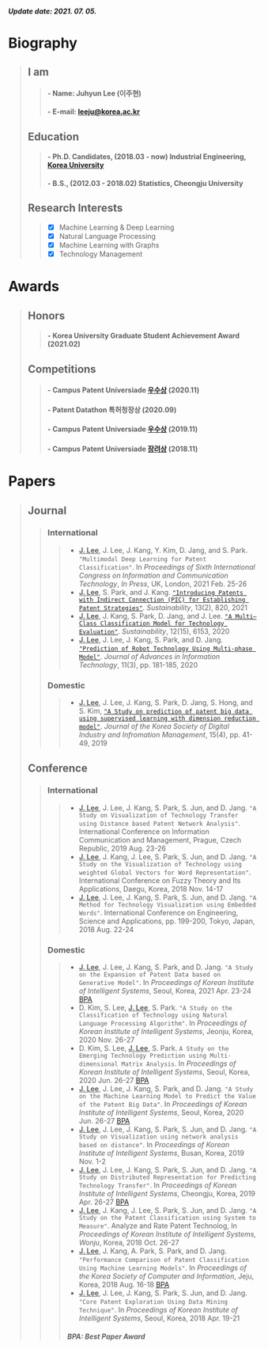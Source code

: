 ##### Update date: 2021. 07. 05.
# **Biography**
> ## **I am**
> > #### - **Name**: Juhyun Lee (이주현)
> > #### - **E-mail**: leeju@korea.ac.kr
> ## **Education**
> > #### - **Ph.D. Candidates**, (2018.03 - now) Industrial Engineering, [Korea University](https://vision.korea.ac.kr)
> > #### - **B.S.**, (2012.03 - 2018.02) Statistics, Cheongju University
> ## **Research Interests**
> > - [x] Machine Learning & Deep Learning
> > - [x] Natural Language Processing
> > - [x] Machine Learning with Graphs
> > - [x] Technology Management

# **Awards**
> ## **Honors**
> > #### - **Korea University Graduate Student Achievement Award** (2021.02)
> ## **Competitions**
> > #### - Campus Patent Universiade [**우수상**](https://www.kipa.org/cpu/4_u2020.jsp) (2020.11)
> > #### - Patent Datathon **특허청장상** (2020.09)
> > #### - Campus Patent Universiade [**우수상**](https://www.kipa.org/cpu/4_u2019.jsp) (2019.11)
> > #### - Campus Patent Universiade [**장려상**](https://www.kipa.org/cpu/4_u2018.jsp) (2018.11)

# **Papers**
> ## **Journal**
> > ### **International**
> > > * <ins>**J. Lee**</ins>, J. Lee, J. Kang, Y. Kim, D. Jang, and S. Park. `"Multimodal Deep Learning for Patent Classification"`. In _Proceedings of Sixth International Congress on Information and Communication Technology_, _In Press_, UK, London, 2021 Feb. 25-26
> > > * <ins>**J. Lee**</ins>, S. Park, and J. Kang. [`"Introducing Patents with Indirect Connection (PIC) for Establishing Patent Strategies"`](https://doi.org/10.3390/su13020820). _Sustainability_, 13(2), 820, 2021
> > > * <ins>**J. Lee**</ins>, J. Kang, S. Park, D. Jang, and J. Lee. [`"A Multi–Class Classification Model for Technology Evaluation"`](https://doi.org/10.3390/su12156153). _Sustainability_, 12(15), 6153, 2020
> > > * <ins>**J. Lee**</ins>, J. Lee, J. Kang, S. Park, and D. Jang. [`"Prediction of Robot Technology Using Multi-phase Model"`](http://10.12720/jait.11.3.181-185). _Journal of Advances in Information Technology_, 11(3), pp. 181-185, 2020
> > ### **Domestic**
> > > * <ins>**J. Lee**</ins>, J. Lee, J. Kang, S. Park, D. Jang, S. Hong, and S. Kim, [`"A Study on prediction of patent big data using supervised learning with dimension reduction model"`](http://dx.doi.org/10.17662/ksdim.2019.15.4.041). _Journal of the Korea Society of Digital Industry and Infromation Management_, 15(4), pp. 41-49, 2019
> ## **Conference**
> > ### **International**
> > > * <ins>**J. Lee**</ins>, J. Lee, J. Kang, S. Park, S. Jun, and D. Jang. `"A Study on Visualization of Technology Transfer using Distance based Patent Network Analysis"`. International Conference on Information Communication and Management, Prague, Czech Republic, 2019 Aug. 23-26
> > > * <ins>**J. Lee**</ins>, J. Kang, J. Lee, S. Park, S. Jun, and D. Jang. `"A Study on the Visualization of Technology using weighted Global Vectors for Word Representation"`. International Conference on Fuzzy Theory and Its Applications, Daegu, Korea, 2018 Nov. 14-17  
> > > * <ins>**J. Lee**</ins>, J. Lee, J. Kang, S. Park, S. Jun, and D. Jang. `"A Method for Technology Visualization using Embedded Words"`. International Conference on Engineering, Science and Applications, pp. 199-200, Tokyo, Japan, 2018 Aug. 22-24
> > ### **Domestic**
> > > * <ins>**J. Lee**</ins>, J. Lee, J. Kang, S. Park, and D. Jang. `"A Study on the Expansion of Patent Data based on Generative Model"`. In _Proceedings of Korean Institute of Intelligent Systems_, Seoul, Korea, 2021 Apr. 23-24 [BPA](https://fuzzy.or.kr)
> > > * D. Kim, S. Lee, <ins>**J. Lee**</ins>, S. Park. `"A Study on the Classification of Technology using Natural Language Processing Algorithm"`. In _Proceedings of Korean Institute of Intelligent Systems_, Jeonju, Korea, 2020 Nov. 26-27
> > > * D. Kim, S. Lee, <ins>**J. Lee**</ins>, S. Park. `A Study on the Emerging Technology Prediction using Multi-dimensional Matrix Analysis`. In _Proceedings of Korean Institute of Intelligent Systems_, Seoul, Korea, 2020 Jun. 26-27 [BPA](https://fuzzy.or.kr)
> > > * <ins>**J. Lee**</ins>, J. Lee, J. Kang, S. Park, and D. Jang. `"A Study on the Machine Learning Model to Predict the Value of the Patent Big Data"`. In _Proceedings of Korean Institute of Intelligent Systems_, Seoul, Korea, 2020 Jun. 26-27 [BPA](https://fuzzy.or.kr)
> > > * <ins>**J. Lee**</ins>, J. Lee, J. Kang, S. Park, S. Jun, and D. Jang. `"A Study on Visualization using network analysis based on distance"`. In _Proceedings of Korean Institute of Intelligent Systems_, Busan, Korea, 2019 Nov. 1-2
> > > * <ins>**J. Lee**</ins>, J. Lee, J. Kang, S. Park, S. Jun, and D. Jang. `"A Study on Distributed Representation for Predicting Technology Transfer"`. In _Proceedings of Korean Institute of Intelligent Systems_, Cheongju, Korea, 2019 Apr. 26-27 [BPA](https://fuzzy.or.kr)
> > > * <ins>**J. Lee**</ins>, J. Kang, J. Lee, S. Park, S. Jun, and D. Jang. `"A Study on the Patent Classification using System to Measure"`. Analyze and Rate Patent Technolog, In _Proceedings of Korean Institute of Intelligent Systems, Wonju_, Korea, 2018 Oct. 26-27
> > > * <ins>**J. Lee**</ins>, J. Kang, A. Park, S. Park, and D. Jang. `"Performance Comparison of Patent Classification Using Machine Learning Models"`. In _Proceedings of the Korea Society of Computer and Information_, Jeju, Korea, 2018 Aug. 16-18 [BPA](https://fuzzy.or.kr)
> > > * <ins>**J. Lee**</ins>, J. Lee, J. Kang, S. Park, S. Jun, and D. Jang. `"Core Patent Exploration Using Data Mining Technique"`. In _Proceedings of Korean Institute of Intelligent Systems_, Seoul, Korea, 2018 Apr. 19-21
> > > ##### BPA: Best Paper Award
